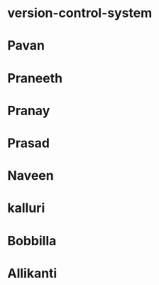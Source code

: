 # version-control-system
# Pavan
# Praneeth
# Pranay
# Prasad
# Naveen
# kalluri
# Bobbilla
# Allikanti
